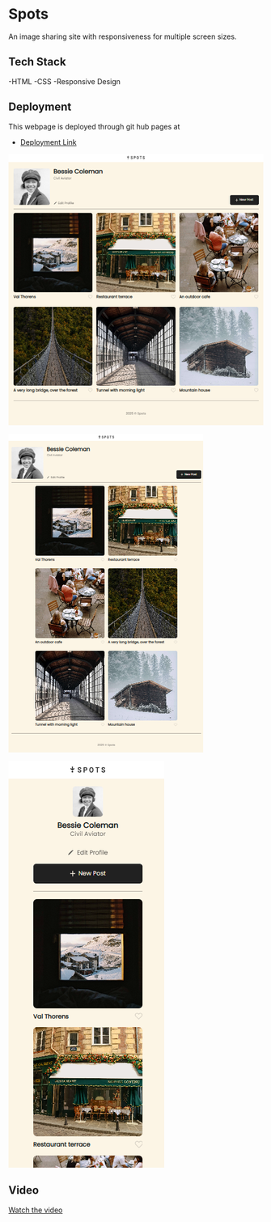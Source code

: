 # Spots

An image sharing site with responsiveness for multiple screen sizes.

## Tech Stack

-HTML
-CSS
-Responsive Design

## Deployment

This webpage is deployed through git hub pages at

- [Deployment Link](https://brandon7495.github.io/se_project_spots/)

![Desktop](https://github.com/brandon7495/se_project_spots/blob/main/Screenshot%202025-03-09%20232908.png?raw=true)

![Tablet](https://github.com/brandon7495/se_project_spots/blob/main/Screenshot%202025-03-09%20233052.png?raw=true)

![Mobile](https://github.com/brandon7495/se_project_spots/blob/main/Screenshot%202025-03-09%20233212.png?raw=true)

## Video

[Watch the video](https://drive.google.com/file/d/1Nvv5cDZnosyB9_KiECNFaNAgJKB1LdYJ/view?usp=sharing)

